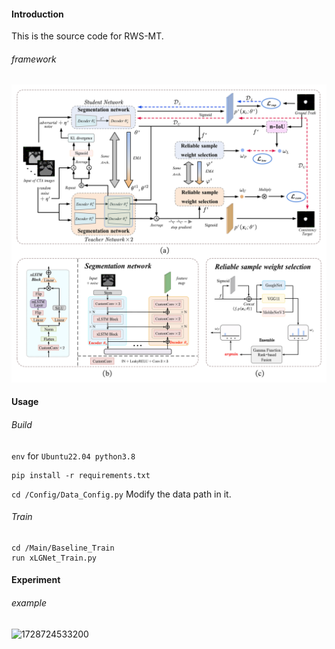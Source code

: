 #### Introduction

This is the source code for RWS-MT.

###### framework

![1728724364424](image/README/1728724364424.png)

#### Usage

###### Build

`env` for `Ubuntu22.04 python3.8`

```
pip install -r requirements.txt
```

`cd /Config/Data_Config.py`   Modify the data path in it.

###### Train

```
cd /Main/Baseline_Train
run xLGNet_Train.py
```

#### Experiment

###### example

![1728724533200](image/README/1728724533200.png)
